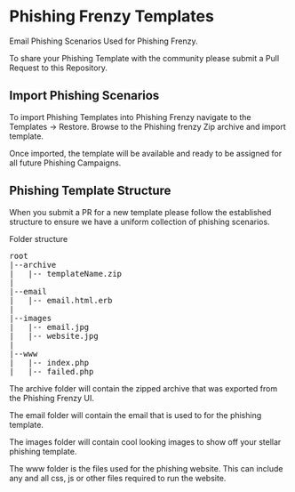Phishing Frenzy Templates
=========================

Email Phishing Scenarios Used for Phishing Frenzy. 

To share your Phishing Template with the community please submit a Pull Request to this Repository.

Import Phishing Scenarios
-------------------------

To import Phishing Templates into Phishing Frenzy navigate to the Templates -> Restore. Browse to the Phishing frenzy Zip archive and import template.

Once imported, the template will be available and ready to be assigned for all future Phishing Campaigns.

Phishing Template Structure
-------------------------

When you submit a PR for a new template please follow the established structure to ensure we have a uniform collection of phishing scenarios.

Folder structure

<pre>
root
|--archive
|   |-- templateName.zip
|
|--email
|   |-- email.html.erb
|
|--images
|   |-- email.jpg
|   |-- website.jpg
|
|--www
|   |-- index.php
|   |-- failed.php
</pre>

The archive folder will contain the zipped archive that was exported from the Phishing Frenzy UI.

The email folder will contain the email that is used to for the phishing template.

The images folder will contain cool looking images to show off your stellar phishing template.

The www folder is the files used for the phishing website. This can include any and all css, js or other files required to run the website.

